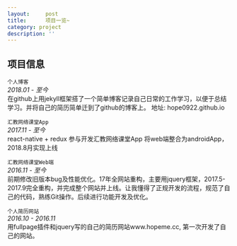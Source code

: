 ```yaml
---
layout:     post
title:      项目一览~
category: project
description: ''
---
```


## 项目信息
`个人博客`  
*2018.01 - 至今*  
在github上用jekyll框架搭了一个简单博客记录自己日常的工作学习，以便于总结学习。并将自己的简历简单迁到了github的博客上。
地址: hope0922.github.io  

`汇教网络课堂App`  
*2017.11 - 至今*  
react-native + redux 参与开发汇教网络课堂App 将web端整合为androidApp，2018.8月实现上线 

`汇教网络课堂Web端`  
*2016.11 - 至今*<br>
前期修改旧版本bug及性能优化。17年全网站重构，主要用jquery框架，2017.5-2017.9完全重构，并完成整个网站并上线。让我懂得了正规开发的流程，规范了自己的代码，熟练Git操作。后续进行功能开发及优化。

`个人简历网站`  
*2016.10 - 2016.11*<br>
用fullpage插件和jquery写的自己的简历网站www.hopeme.cc, 第一次开发了自己的网站。

